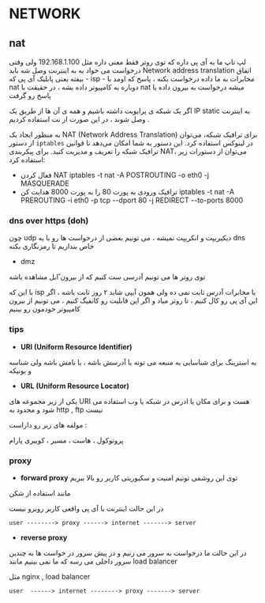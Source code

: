 
# NETWORK

## nat


لپ تاپ ما یه آی پی داره که توی روتر فقط معنی داره مثل 192.168.1.100 ولی وقتی درخواست می خواد به به اینترنت وصل شه باید Network address translation اتفاق بیفته یعنی پابلیک آی پی که  - isp - مخابرات به ما داده درخواست بکنه ، پاسخ که اومد با nat  دوباره به کامپیوتر داده بشه ، در حقیقت با nat میشه درخواست به بیرون داده یا پاسخ رو گرفت


اگر یک شبکه ی پرایویت داشته باشیم و همه ی آن ها از طریق یک IP static به اینترنت وصل شوند ، در این صورت از نت استفاده کردیم .


به منظور ایجاد یک NAT (Network Address Translation) برای ترافیک شبکه، می‌توان از دستور `iptables` در لینوکس استفاده کرد. این دستور به شما امکان می‌دهد تا
 قوانین ترافیک شبکه را تعریف و مدیریت کنید.
 برای پیکربندی NAT، می‌توان از دستورات زیر استفاده کرد:
 + فعال کردن NAT
 iptables -t nat -A POSTROUTING -o eth0 -j MASQUERADE
 + ترافیک ورودی به پورت 80 را به پورت 8000 هدایت کن
 iptables -t nat -A PREROUTING -i eth0 -p tcp --dport 80 -j REDIRECT --to-ports 8000

### dns over https (doh)

چون udp  دیکیریپت و انکریپت نمیشه ، می تونیم بعضی از درخواست ها رو با یه dns  خاص بندازیم تا رمزنگاری بکنه

+ dmz

توی روتر ها می تونیم آدرسی ست کنیم که از بیرون ًابل مشاهده باشه

با این که isp  یا مخابرات آدرس ثابت نمی ده ولی همون آیپی شاید ۲ روز ثابت باشه ، اگر این آی پی رو کال کنیم ، تا روتر میاد و اگر این قابلیت رو کانفیگ کنیم ، می تونیم از بیرون کامپیوتر خودمون رو ببنیم

### tips

+ **URI (Uniform Resource Identifier)**

یه استرینگ برای شناسایی یه منبعه می تونه یا آدرسش باشه ، یا نامش باشه ولی شناسه و یونیکه

+ **URL (Uniform Resource Locator)**

یکی از زیر مجموعه های URI هست و برای مکان یا ادرس در شبکه یا وب استفاده می شود و محدود به http , ftp  نیست

مولفه های زیر رو داراست :

پروتوکول ، هاست ، مسیر ، کوییری پارام

### proxy

+ **forward proxy**
توی این روشمی تونیم امنیت و سکیوریتی کاربر رو بالا ببریم

مانند استفاده از شکن 

در این حالت اینترنت با آی پی واقعی کاربر روبرو نیست

```
user --------> proxy ------> internet -------> server

```

+ **reverse proxy**

در این حالت ما درخواست به سرور می زنیم و در پیش سرور در خواست ها به چندین سرور داخلی می رسه که ما نمی بینیم مانند load balancer

مثل nginx , load balancer

```
user  ------> internet --------> proxy -------> server

```
